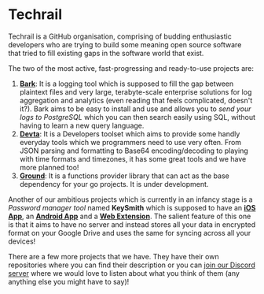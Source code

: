 # Techrail

Techrail is a GitHub organisation, comprising of budding enthusiastic developers who are trying to build some meaning open source software that tried to fill existing gaps in the software world that exist. 

The two of the most active, fast-progressing and ready-to-use projects are: 

1. **[Bark](https://github.com/techrail/bark)**: It is a logging tool which is supposed to fill the gap between plaintext files and very large, terabyte-scale enterprise solutions for log aggregation and analytics (even reading that feels complicated, doesn't it?). Bark aims to be easy to install and use and allows you to _send your logs to PostgreSQL_ which you can then search easily using SQL, without having to learn a new query language.
2. **[Devta](https://devta.techrail.in/)**: It is a Developers toolset which aims to provide some handly everyday tools which we programmers need to use very often. From JSON parsing and formatting to Base64 encoding/decoding to playing with time formats and timezones, it has some great tools and we have more planned too!
3. **[Ground](https://github.com/techrail/ground)**: It is a functions provider library that can act as the base dependency for your go projects. It is under development.

Another of our ambitious projects which is currently in an infancy stage is a _Password manager tool_ named **KeySmith** which is supposed to have an **[iOS App](https://github.com/techrail/keysmith-ios)**, an **[Android App](https://github.com/techrail/keysmith-android)** and a **[Web Extension](https://github.com/techrail/keysmith-chrome-ext)**. The salient feature of this one is that it aims to have no server and instead stores all your data in encrypted format on your Google Drive and uses the same for syncing across all your devices!

There are a few more projects that we have. They have their own repositories where you can find their description or you can [join our Discord server](https://discord.gg/aKkWFghPrV) where we would love to listen about what you think of them (any anything else you might have to say)! 
